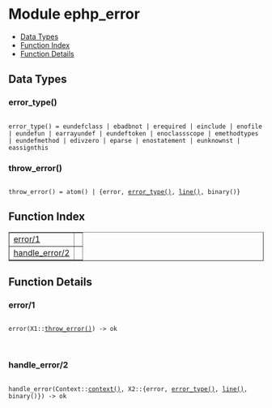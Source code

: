 

# Module ephp_error #
* [Data Types](#types)
* [Function Index](#index)
* [Function Details](#functions)

<a name="types"></a>

## Data Types ##




### <a name="type-error_type">error_type()</a> ###


<pre><code>
error_type() = eundefclass | ebadbnot | erequired | einclude | enofile | eundefun | earrayundef | eundeftoken | enoclassscope | emethodtypes | eundefmethod | edivzero | eparse | enostatement | eunknownst | eassignthis
</code></pre>




### <a name="type-throw_error">throw_error()</a> ###


<pre><code>
throw_error() = atom() | {error, <a href="#type-error_type">error_type()</a>, <a href="#type-line">line()</a>, binary()}
</code></pre>

<a name="index"></a>

## Function Index ##


<table width="100%" border="1" cellspacing="0" cellpadding="2" summary="function index"><tr><td valign="top"><a href="#error-1">error/1</a></td><td></td></tr><tr><td valign="top"><a href="#handle_error-2">handle_error/2</a></td><td></td></tr></table>


<a name="functions"></a>

## Function Details ##

<a name="error-1"></a>

### error/1 ###

<pre><code>
error(X1::<a href="#type-throw_error">throw_error()</a>) -&gt; ok
</code></pre>
<br />

<a name="handle_error-2"></a>

### handle_error/2 ###

<pre><code>
handle_error(Context::<a href="#type-context">context()</a>, X2::{error, <a href="#type-error_type">error_type()</a>, <a href="#type-line">line()</a>, binary()}) -&gt; ok
</code></pre>
<br />

